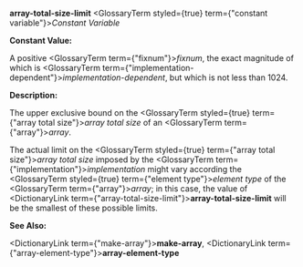 **array-total-size-limit** <GlossaryTerm styled={true} term={"constant variable"}><i>Constant Variable</i></GlossaryTerm> 



**Constant Value:** 



A positive <GlossaryTerm  term={"fixnum"}><i>fixnum</i></GlossaryTerm>, the exact magnitude of which is <GlossaryTerm  term={"implementation-dependent"}><i>implementation-dependent</i></GlossaryTerm>, but which is not less than 1024. 



**Description:** 



The upper exclusive bound on the <GlossaryTerm styled={true} term={"array total size"}><i>array total size</i></GlossaryTerm> of an <GlossaryTerm  term={"array"}><i>array</i></GlossaryTerm>. 



The actual limit on the <GlossaryTerm styled={true} term={"array total size"}><i>array total size</i></GlossaryTerm> imposed by the <GlossaryTerm  term={"implementation"}><i>implementation</i></GlossaryTerm> might vary according the <GlossaryTerm styled={true} term={"element type"}><i>element type</i></GlossaryTerm> of the <GlossaryTerm  term={"array"}><i>array</i></GlossaryTerm>; in this case, the value of <DictionaryLink  term={"array-total-size-limit"}><b>array-total-size-limit</b></DictionaryLink> will be the smallest of these possible limits. 



**See Also:** 



<DictionaryLink  term={"make-array"}><b>make-array</b></DictionaryLink>, <DictionaryLink  term={"array-element-type"}><b>array-element-type</b></DictionaryLink> 







 



 



